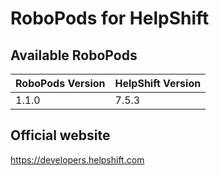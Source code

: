 # RoboPods for HelpShift

## Available RoboPods

| RoboPods Version  | HelpShift Version |
|-------------------|-------------------|
| 1.1.0             | 7.5.3             |

## Official website

https://developers.helpshift.com
